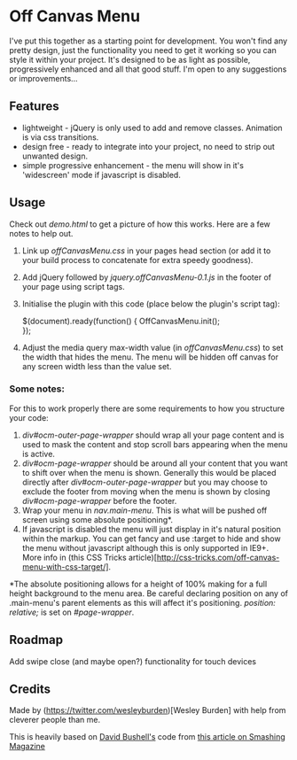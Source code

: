 # Off Canvas Menu
I've put this together as a starting point for development.  You won't find any pretty design, just the functionality you need to get it working so you can style it within your project.  It's designed to be as light as possible, progressively enhanced and all that good stuff.  I'm open to any suggestions or improvements...

## Features
- lightweight - jQuery is only used to add and remove classes.  Animation is via css transitions.
- design free - ready to integrate into your project, no need to strip out unwanted design.
- simple progressive enhancement - the menu will show in it's 'widescreen' mode if javascript is disabled.

## Usage
Check out _demo.html_ to get a picture of how this works.  Here are a few notes to help out.

1. Link up _offCanvasMenu.css_ in your pages head section (or add it to your build process to concatenate for extra speedy goodness).
2. Add jQuery followed by _jquery.offCanvasMenu-0.1.js_ in the footer of your page using script tags.
3. Initialise the plugin with this code (place below the plugin's script tag):

	$(document).ready(function() {
		OffCanvasMenu.init();		
	});
 
4. Adjust the media query max-width value (in _offCanvasMenu.css_) to set the width that hides the menu. The menu will be hidden off canvas for any screen width less than the value set.

### Some notes:
For this to work properly there are some requirements to how you structure your code:

1. _div#ocm-outer-page-wrapper_ should wrap all your page content and is used to mask the content and stop scroll bars appearing when the menu is active.
1. _div#ocm-page-wrapper_ should be around all your content that you want to shift over when the menu is shown.  Generally this would be placed directly after _div#ocm-outer-page-wrapper_ but you may choose to exclude the footer from moving when the menu is shown by closing _div#ocm-page-wrapper_ before the footer.
1. Wrap your menu in _nav.main-menu_.  This is what will be pushed off screen using some absolute positioning*.
1. If javascript is disabled the menu will just display in it's natural position within the markup.  You can get fancy and use :target to hide and show the menu without javascript although this is only supported in IE9+.  More info in (this CSS Tricks article)[http://css-tricks.com/off-canvas-menu-with-css-target/]. 

*The absolute positioning allows for a height of 100% making for a full height background to the menu area.  Be careful declaring position on any of .main-menu's parent elements as this will affect it's positioning.  _position: relative;_ is set on _#page-wrapper_.

## Roadmap
Add swipe close (and maybe open?) functionality for touch devices 

## Credits
Made by (https://twitter.com/wesleyburden)[Wesley Burden] with help from cleverer people than me.

This is heavily based on [David Bushell's](http://dbushell.com/‎) code from [this article on Smashing Magazine](http://coding.smashingmagazine.com/2013/01/15/off-canvas-navigation-for-responsive-website/)